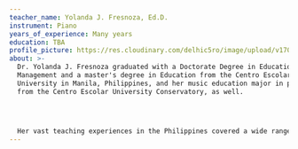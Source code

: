 ```yaml
---
teacher_name: Yolanda J. Fresnoza, Ed.D.
instrument: Piano
years_of_experience: Many years
education: TBA
profile_picture: https://res.cloudinary.com/delhic5ro/image/upload/v1706660033/rowland_heights_window_gvw6po.jpg
about: >-
  Dr. Yolanda J. Fresnoza graduated with a Doctorate Degree in Educational
  Management and a master's degree in Education from the Centro Escolar
  University in Manila, Philippines, and her music education major in piano,
  from the Centro Escolar University Conservatory, as well.




  Her vast teaching experiences in the Philippines covered a wide range of levels from the elementary grades to the graduate school in both the public and private school systems. She was a curriculum writer, a well-accomplished national and international resource expert in education and held distinguished positions in the academe, last of which was as professor and dean of the Graduate School and in such capacities, had represented the Philippines in various national and international educational conferences and events.
---
```

